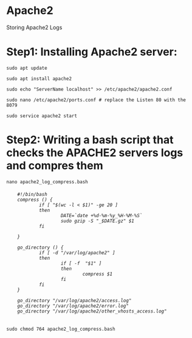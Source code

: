# Apache2
Storing Apache2 Logs

# Step1: Installing Apache2 server:

  <p>
  
    sudo apt update

    sudo apt install apache2

    sudo echo "ServerName localhost" >> /etc/apache2/apache2.conf

    sudo nano /etc/apache2/ports.conf # replace the Listen 80 with the 8079

    sudo service apache2 start
   </p>

# Step2: Writing a bash script that checks the APACHE2 servers logs and compres them

<p>
  
    nano apache2_log_compress.bash
    
</p>

  <h6>
    
        #!/bin/bash
        compress () {
                if [ "$(wc -l < $1)" -ge 20 ]
                then
                        DATE=`date +%d-%m-%y_%H-%M-%S`
                        sudo gzip -S "_$DATE.gz" $1
                fi

        }

        go_directory () {
                if [ -d "/var/log/apache2" ]
                then
                        if [ -f  "$1" ]
                        then
                                compress $1
                        fi
                fi
        }

        go_directory "/var/log/apache2/access.log"
        go_directory "/var/log/apache2/error.log"
        go_directory "/var/log/apache2/other_vhosts_access.log"
  </h6>
                  
 <p>  
                  
    sudo chmod 764 apache2_log_compress.bash
                  
</p>            
                  
                  
                  
                  
                  
                  
                  
                  
                  
                  
